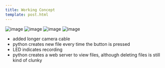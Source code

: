 ```yaml
---
title: Working Concept
template: post.html
---
```

![image](https://s3.amazonaws.com/rewferguson.com/img/Raspberry-Pi-Video-Camera/FullSizeRender-5.jpg)
![image](https://s3.amazonaws.com/rewferguson.com/img/Raspberry-Pi-Video-Camera/FullSizeRender-7.jpg)
![image](https://s3.amazonaws.com/rewferguson.com/img/Raspberry-Pi-Video-Camera/FullSizeRender-4.jpg)
![image](https://s3.amazonaws.com/rewferguson.com/img/Raspberry-Pi-Video-Camera/FullSizeRender-8.jpg)

  * added longer camera cable
  * python creates new file every time the button is pressed
  * LED indicates recording
  * python creates a web server to view files, although deleting files is still kind of clunky
